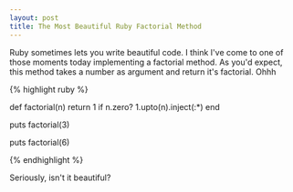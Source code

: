 ```yaml
---
layout: post
title: The Most Beautiful Ruby Factorial Method
---
```


<span class="drops">R</span>uby sometimes lets you write beautiful code. I think I've come to one of those moments today implementing a factorial method. As you'd expect, this method takes a number as argument and return it's factorial. Ohhh

{% highlight ruby %}


def factorial(n)
  return 1 if n.zero?
  1.upto(n).inject(:*)
end

puts factorial(3)

puts factorial(6)

{% endhighlight %}


Seriously, isn't it beautiful?
